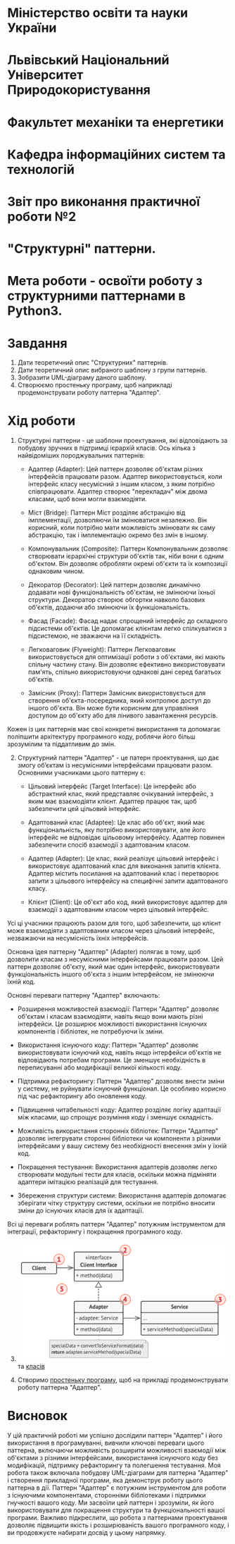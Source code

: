 # Міністерство освіти та науки України
# Львівський Національний Університет Природокористування
# Факультет механіки та енергетики
# Кафедра інформаційних систем та технологій

# Звіт про виконання практичної роботи №2
# "Структурні" паттерни.

# Мета роботи - освоїти роботу з структурними паттернами в Python3.

# Завдання
1. Дати теоретичний опис "Структурних" паттернів.
2. Дати теоретичний опис вибраного шаблону з групи паттернів.
3. Зобразити UML-діаграму даного шаблону.
4. Створюємо простеньку програму, щоб наприкладі продемонструвати роботу паттерна "Адаптер". 


# Хід роботи
1. Структурні паттерни - це шаблони проектування, які відповідають за побудову зручних в підтримці ієрархій класів. Ось кілька з найвідоміших породжувальних паттернів:

   - Адаптер (Adapter): Цей паттерн дозволяє об'єктам різних інтерфейсів працювати разом. Адаптер використовується, коли інтерфейс класу несумісний з іншим класом, з яким потрібно співпрацювати. Адаптер створює "перекладач" між двома класами, щоб вони могли взаємодіяти.

   - Міст (Bridge): Паттерн Міст розділяє абстракцію від імплементації, дозволяючи їм змінюватися незалежно. Він корисний, коли потрібно мати можливість змінювати як саму абстракцію, так і імплементацію окремо без змін в іншому.

   - Компонувальник (Composite): Паттерн Компонувальник дозволяє створювати ієрархічні структури об'єктів так, ніби вони є одним об'єктом. Він дозволяє обробляти окремі об'єкти та їх композиції однаковим чином.

   - Декоратор (Decorator): Цей паттерн дозволяє динамічно додавати нові функціональність об'єктам, не змінюючи їхньої структури. Декоратор створює обгортки навколо базових об'єктів, додаючи або змінюючи їх функціональність.

   - Фасад (Facade): Фасад надає спрощений інтерфейс до складного підсистеми об'єктів. Це допомагає клієнтам легко спілкуватися з підсистемою, не зважаючи на її складність.

   - Легковаговик (Flyweight): Паттерн Легковаговик використовується для оптимізації роботи з об'єктами, які мають спільну частину стану. Він дозволяє ефективно використовувати пам'ять, спільно використовуючи однакові дані серед багатьох об'єктів.

   - Замісник (Proxy): Паттерн Замісник використовується для створення об'єкта-посередника, який контролює доступ до іншого об'єкта. Він може бути корисним для управління доступом до об'єкту або для лінивого завантаження ресурсів.

Кожен із цих паттернів має свої конкретні використання та допомагає поліпшити архітектуру програмного коду, роблячи його більш зрозумілим та піддатливим до змін.

2. Структурний паттерн "Адаптер" - це патерн проектування, що дає змогу об’єктам із несумісними інтерфейсами працювати разом. Основними учасниками цього паттерну є:

   - Цільовий інтерфейс (Target Interface): Це інтерфейс або абстрактний клас, який представляє очікуваний інтерфейс, з яким має взаємодіяти клієнт. Адаптер працює так, щоб забезпечити цей цільовий інтерфейс.

   - Адаптований клас (Adaptee): Це клас або об'єкт, який має функціональність, яку потрібно використовувати, але його інтерфейс не відповідає цільовому інтерфейсу. Адаптер повинен забезпечити спосіб взаємодії з адаптованим класом.

   - Адаптер (Adapter): Це клас, який реалізує цільовий інтерфейс і використовує адаптований клас для виконання запитів клієнта. Адаптер містить посилання на адаптований клас і перетворює запити з цільового інтерфейсу на специфічні запити адаптованого класу.

   - Клієнт (Client): Це об'єкт або код, який використовує адаптер для взаємодії з адаптованим класом через цільовий інтерфейс.

Усі ці учасники працюють разом для того, щоб забезпечити, що клієнт може взаємодіяти з адаптованим класом через цільовий інтерфейс, незважаючи на несумісність їхніх інтерфейсів.

Основна ідея паттерну "Адаптер" (Adapter) полягає в тому, щоб дозволити класам з несумісними інтерфейсами працювати разом. Цей паттерн дозволяє об'єкту, який має один інтерфейс, використовувати функціональність іншого об'єкта з іншим інтерфейсом, не змінюючи їхній код.

Основні переваги паттерну "Адаптер" включають:

   - Розширення можливостей взаємодії: Паттерн "Адаптер" дозволяє об'єктам і класам взаємодіяти, навіть якщо вони мають різні інтерфейси. Це розширює можливості використання існуючих компонентів і бібліотек, не потребуючи їх зміни.

   - Використання існуючого коду: Паттерн "Адаптер" дозволяє використовувати існуючий код, навіть якщо інтерфейси об'єктів не відповідають потребам програми. Це зменшує необхідність в переписуванні або модифікації великої кількості коду.

   - Підтримка рефакторингу: Паттерн "Адаптер" дозволяє внести зміни у систему, не руйнувати існуючий функціонал. Це особливо корисно під час рефакторингу або оновлення коду.

   - Підвищення читабельності коду: Адаптер розділяє логіку адаптації між класами, що спрощує розуміння коду і зменшує складність.

   - Можливість використання сторонніх бібліотек: Паттерн "Адаптер" дозволяє інтегрувати сторонні бібліотеки чи компоненти з різними інтерфейсами у вашу систему без необхідності внесення змін у їхній код.

   - Покращення тестування: Використання адаптерів дозволяє легко створювати модульні тести для класів, оскільки можна підміняти адаптери імітацією реалізацій для тестування.

   - Збереження структури системи: Використання адаптерів допомагає зберігати чітку структуру системи, оскільки не потрібно вносити зміни до існуючих класів для їх адаптації.

Всі ці переваги роблять паттерн "Адаптер" потужним інструментом для інтеграції, рефакторингу і покращення програмного коду.

3. ![UML-діаграма паттерна "Адаптер" для об'єкту](./structure-object-adapter-indexed.png) та [класів](./structure-class-adapter-indexed.png)

4. Створимо [простеньку програму](./oop0810.py), щоб на прикладі продемонструвати роботу паттерна "Адаптер".

# Висновок
У цій практичній роботі ми успішно дослідили паттерн "Адаптер" і його використання в програмуванні, вивчили ключові переваги цього паттерна, включаючи можливість розширити можливості взаємодії між об'єктами з різними інтерфейсами, використання існуючого коду без модифікацій, підтримку рефакторингу та полегшення тестування. Моя робота також включала побудову UML-діаграми для паттерна "Адаптер" і створення прикладної програми, яка демонструє роботу цього паттерна в дії. Паттерн "Адаптер" є потужним інструментом для роботи з існуючими компонентами, сторонніми бібліотеками і підтримки гнучкості вашого коду. Ми засвоїли цей паттерн і зрозуміли, як його використовувати для покращення структури та функціональності вашої програми. Важливо підкреслити, що робота з паттернами проектування дозволяє підвищити якість і розширюваність вашого програмного коду, і ви продовжуєте набирати досвід у цьому напрямку.